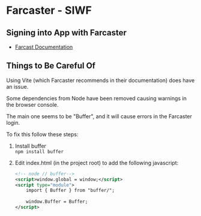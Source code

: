 # Farcaster - SIWF

## Signing into App with Farcaster

* [Farcast Documentation](https://docs.farcaster.xyz/auth-kit/installation)

## Things to Be Careful Of

Using Vite (which Farcaster recommends in their documentation) does have an issue.

Some dependencies from Node have been removed causing warnings in the browser console.

The main one seems to be "Buffer", and it will cause errors in the Farcaster login.

To fix this follow these steps:

1. Install buffer\
   `npm install buffer`
2.  Edit index.html (in the project root) to add the following javascript:

    ```xml
    <!-- node // buffer-->
    <script>window.global = window;</script>
    <script type="module">
        import { Buffer } from "buffer/";
       
        window.Buffer = Buffer;
    </script>
    ```

